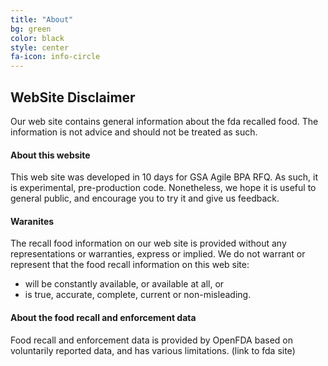 ```yaml
---
title: "About"
bg: green
color: black
style: center
fa-icon: info-circle
---
```


<div id="disclaimer">
    <h2>WebSite Disclaimer</h2>
    <p>
        Our web site contains general information about the fda recalled food.
        The information is not advice and should not be treated as such.
    </p>
    <div>
        <h4>About this website</h4>
        <p>
            This web site was developed in 10 days for GSA Agile BPA RFQ. As such, it is experimental, pre-production code.
            Nonetheless, we hope it is useful to general public, and encourage you to try it and give us feedback.
        </p>
    </div>
    <div>
        <h4>Waranites</h4>
        <div>
            <p>
                The recall food information on our web site is provided without any representations or warranties, express or implied.
                We do not warrant or represent that the food recall information on this web site:
            </p>
            <ul>
                <li> will be constantly available, or available at all, or</li>
                <li> is true, accurate, complete, current or non-misleading.</li>
            </ul>
        </div>
    </div>
    <div>
        <h4>About the food recall and enforcement data</h4>
        <p>
            Food recall and enforcement data is provided by OpenFDA based on voluntarily reported data,
            and has various limitations. (link to fda site)
        </p>
    </div>
</div>
